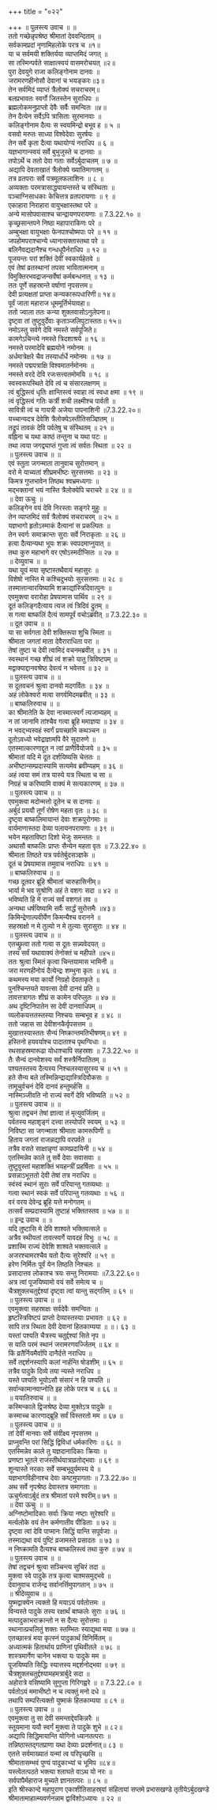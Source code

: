 +++
title = "०२२"

+++
॥ पुलस्त्य उवाच ॥ ॥  
ततो गच्छेन्नृपश्रेष्ठ श्रीमातां देववन्दिताम् ॥  
सर्वकामप्रदां नृणामिहलोके परत्र च ॥१॥  
या च सर्वमयी शक्तिर्यया व्याप्तमिदं जगत् ॥  
सा तस्मिन्पर्वते साक्षात्स्वयं वासमरोचयत् ॥२॥  
पुरा देवयुगे राजा कलिङ्गोनाम दानवः ॥  
जरामरणहीनोसौ देवानां च भयङ्करः॥३॥  
तेन सर्वमिदं व्याप्तं त्रैलोक्यं सचराचरम्॥  
बलप्रभावतः स्वर्गो जितस्तेन सुराधिपः ॥  
ब्रह्मलोकमनुप्राप्तो देवैः सर्वैः समन्वितः ॥४॥  
तेन दैत्येन सर्वेऽपि त्रासिताः सुरमानवाः ॥  
कलिङ्गोनाम दैत्यः स स्वयमिन्द्रो बभूव ह ॥ ५ ॥  
वसवो मरुतः साध्या विश्वेदेवाः सुरर्षयः ॥  
तेन सर्वे कृता दैत्या यथायोग्यं नराधिप ॥ ६ ॥  
यज्ञभागान्स्वयं सर्वे बुभुजुस्ते च दानवाः ॥  
तपोऽर्थे च ततो देवा गताः सर्वेऽर्बुदाचलम् ॥ ७ ॥  
अद्यापि देवताखातं त्रैलोक्ये ख्यातिमागतम् ॥  
तत्र व्रतपराः सर्वे पत्रमूलफलाशिनः ॥ ८ ॥  
अव्यक्ताः परमत्रासाद्ध्यायन्तस्ते च संस्थिताः ॥  
पञ्चाग्निसाधकाः केचित्तत्र व्रतपरायणाः ॥ ९ ॥  
एकाहारा निराहारा वायुभक्षास्तथा परे ॥  
अन्ये मासोपवासाश्च चान्द्रायणपरायणाः ॥ 7.3.22.१० ॥  
कृच्छ्रसान्तपने निष्ठा महापाराकिणः परे ॥  
अम्बुभक्षा वायुभक्षाः फेनपाश्चोष्मपाः परे ॥ ११ ॥  
जपहोमपराश्चान्ये ध्यानासक्तास्तथा परे ॥  
बलिनैवद्यदानैश्च गन्धधूपैर्नराधिप ॥ १२ ॥  
पूजयन्तः परां शक्तिं देवीं स्वकार्यहेतवे ॥  
एवं तेषां व्रतस्थानां तपसा भावितात्मनाम् ॥  
विमुक्तिरभवद्राजन्सर्वेषां कर्मबन्धनात् ॥ १३ ॥  
ततः पूर्णे सहस्रान्ते वर्षाणां नृपसत्तम॥  
देवी प्रत्यक्षतां प्राप्ता कन्यकारूपधारिणी॥ १४॥  
पूर्वं जाता महाराज धूममूर्तिर्भयावहा॥  
ततो ज्वाला ततः कन्या शुक्लवासोऽनुलेपना॥  
दृष्ट्वा तां तुष्टुवुर्देवाः कृताञ्जलिपुटास्ततः॥ १५॥  
नमोऽस्तु सर्वगे देवि नमस्ते सर्वपूजिते॥  
कामगेऽचिन्त्ये नमस्ते त्रिदशाश्रये ॥ १६ ॥  
नमस्ते परमादेवि ब्रह्मयोने नमोनमः ॥  
अर्धमात्रेक्षरे चैव तस्यार्धार्धे नमोनमः ॥ १७ ॥  
नमस्ते पद्मपत्राक्षि विश्वमातर्नमोनमः ॥  
नमस्ते वरदे देवि रजःसत्त्वतमोमयि ॥ १८ ॥  
स्वस्वरूपस्थिते देवि त्वं च संसारलक्षणम् ॥  
त्वं बुद्धिस्त्वं धृतिः क्षान्तिस्त्वं स्वाहा त्वं स्वधा क्षमा ॥ १९ ॥  
त्वं वृद्धिस्त्वं गतिः कर्त्री शची लक्ष्मीश्च पार्वती ॥  
सावित्री त्वं च गायत्री अजेया पापनाशिनी ॥7.3.22.२०॥  
यच्चान्यदत्र देवेशि त्रैलोक्येऽस्तीतिसञ्ज्ञितम् ॥  
तद्रूपं तावकं देवि पर्वतेषु च संस्थितम् ॥ २१ ॥  
वह्निना च यथा काष्ठं तन्तुना च यथा पटः ॥  
तथा त्वया जगद्व्याप्तं गुप्ता त्वं सर्वतः स्थिता ॥ २२ ॥  
॥ पुलस्त्य उवाच ॥ ॥  
एवं स्तुता जगन्माता तानुवाच सुरोत्तमान् ॥  
वरो मे याच्यतां शीघ्रमभीष्टः सुरसत्तमाः ॥ २३ ॥  
किमत्र गुप्तभावेन तिष्ठथ श्वभ्रमध्यगाः ॥  
मद्भक्तानां भयं नास्ति त्रैलोक्येपि चराचरे ॥ २४ ॥ ॥  
॥ देवा ऊचुः ॥  
कलिङ्गेन वयं देवि निरस्ताः सङ्गरे मुहुः ॥  
तेन व्याप्तमिदं सर्वं त्रैलोक्यं सचराचरम् ॥ २५ ॥  
यज्ञभागो हृतोऽस्माकं दैत्यानां स प्रकल्पितः ॥  
तेन स्वर्गः समाक्रान्तः सुराः सर्वे निराकृताः ॥ २६ ॥  
हत्वा दैत्यान्यथा भूयः शक्रः स्वपदमाप्नुयात् ॥  
तथा कुरु महाभागे वर एषोऽस्मदीप्सितः ॥ २७ ॥  
॥ देव्युवाच ॥ ॥  
यथा यूयं मया सृष्टास्तथैवायं महासुरः ॥  
विशेषो नास्ति मे कश्चिदुभयोः सुरसत्तमाः ॥ २८ ॥  
तस्मात्तान्वारयिष्यामि शक्राद्यांस्त्रिदिवात्पुनः ॥  
एवमुक्त्वा वरारोहा प्रेषयामास पार्थिव ॥ २९ ॥  
दूतं कलिङ्गदैत्याय त्यज त्वं त्रिदिवं द्रुतम् ॥  
स गत्वा बाष्कलिं दैत्यं सामपूर्वं वचोऽब्रवीत् ॥ 7.3.22.३० ॥  
॥ दूत उवाच ॥ ॥  
या सा सर्वगता देवी शक्तिरूपा शुचि स्मिता ॥  
श्रीमाता जगतां माता देवैराराधिता परा ॥  
तेषां तुष्टा च देवी त्वामिदं वचनमब्रवीत् ॥ ३१ ॥  
स्वस्थानं गच्छ शीघ्रं त्वं शक्रो यातु त्रिविष्टपम् ॥  
मद्वाक्याद्दानवश्रेष्ठ देवत्वं न भवेत्तव ॥ ३२ ॥  
॥ पुलस्त्य उवाच ॥ ॥  
स दूतवचनं श्रुत्वा दानवो मदगर्वितः ॥ ३४ ॥  
अहं लोकेश्वरो मत्वा सगर्वमिदमब्रवीत् ॥ ३३ ॥  
॥ बाष्कलिरुवाच ॥ ॥  
का श्रीमातेति के देवा नास्मात्स्वर्गं त्यजाम्यहम् ॥  
न तां जानामि तांश्चैव गत्वा ब्रूहि ममाज्ञया ॥ ३४ ॥  
न भवद्भ्यस्वहं स्वर्गं प्रयच्छामि कथञ्चन ॥  
दूतोऽवध्यो भवेद्राज्ञामपि वैरे सुदारुणे ॥  
एतस्मात्कारणाद्दूत न त्वां प्राणैर्वियोजये ॥ ३५ ॥  
श्रीमातां यदि मे दूत दर्शयिष्यसि चेत्ततः ॥  
अभीष्टान्सम्प्रदास्यामि सत्यमेव ब्रवीम्यहम् ॥ ३६ ॥  
अहं त्वया समं तत्र यास्ये यत्र स्थिता च सा ॥  
निग्रहं च करिष्यामि वाक्यं मे सत्यकारणम् ॥ ३७ ॥  
॥ पुलस्त्य उवाच ॥ ॥  
एवमुक्त्वा मदोन्मत्तो दूतेन च स दानवः ॥  
अर्बुदं प्रययौ तूर्णं रोषेण महता वृतः ॥ ३८ ॥  
दृष्ट्वा बाष्कलिमायान्तं देवाः शक्रपुरोगमाः ॥  
वार्यमाणास्तदा देव्या पलायनपरायणाः ॥ ३९ ॥  
भयेन महताविष्टा दिशो भेजुः समन्ततः ॥  
अथासौ बाष्कलिः प्राप्तः सैन्येन महता वृतः ॥ 7.3.22.४० ॥  
श्रीमाता तिष्ठते यत्र पर्वतेर्बुदसञ्ज्ञके ॥  
दूतं च प्रेषयामास तमुवाच नराधिपः ॥ ४१ ॥  
॥ बाष्कलिरुवाच ॥ ॥  
गच्छ दूतवर ब्रूहि श्रीमातां चारुहासिनीम्॥  
भार्या मे भव सुश्रोणि अहं ते वशगः सदा ॥ ४२ ॥  
भविष्यति हि मे राज्यं सर्वं वशगतं तव ॥  
अन्यथा धर्षयिष्यामि सर्वैः सार्द्धं सुरोत्तमैः ॥४३॥  
किमिन्द्रेणाल्पवीर्येण किमन्यैश्च वरानने ॥  
सहस्राक्षो न मे तुल्यो न मे तुल्याः सुरासुराः ॥ ४४ ॥  
॥ पुलस्त्य उवाच ॥ ॥  
एतच्छ्रुत्वा ततो गत्वा स दूतः सन्न्यवेदयत् ॥  
तस्य सर्वं यथावाक्यं तेनोक्तं च महीपते ॥४५॥  
ततः श्रुत्वा स्मितं कृत्वा चिन्तयामास भामिनी ॥  
जरा मरणहीनोयं दैत्येन्द्रः शम्भुना कृतः ॥ ४६ ॥  
कथमस्य मया कार्यो निग्रहो देवताकृते ॥  
पुनश्चिन्तयते यावत्सा देवी दानवं प्रति ॥  
तावत्तत्रागतः शीघ्रं स कामेन परिप्लुतः ॥ ४७ ॥  
अथ दृष्टिनिपातेन सा देवी दानवाधिपम् ॥  
व्यलोकयत्ततस्तस्या निश्चयः सम्बभूव ह ॥ ४८ ॥  
ततो जहास सा देवीशनकैर्वृपसत्तम ॥  
मुखात्तस्यास्ततः सैन्यं निष्क्रान्तमतिभीषणम्॥ ४९ ॥  
हस्तिनो हयवर्याश्च पादाताश्च पृथग्विधाः ॥  
रथसाहस्रमारूढा योधाश्चापि सहस्रशः ॥ 7.3.22.५० ॥  
तैः सैन्यं दानवेशस्य सर्वं शस्त्रैर्निपातितम् ॥  
पश्यतस्तस्य दैत्यस्य निश्चलस्यासुरस्य च ॥ ५१ ॥  
हते सैन्य बले तस्मिन्निन्द्राद्यास्त्रिदिवौकसः ॥  
तामूचुर्वचनं देवि दानवं हन्तुमर्हसि ॥  
नास्मिञ्जीवति नो राज्यं स्वर्गे देवि भविष्यति ॥ ५२ ॥  
॥ पुलस्त्य उवाच ॥ ॥  
श्रुत्वा तद्वचनं तेषां ज्ञात्वा तं मृत्युवर्जितम् ॥  
पर्वतस्य महाशृङ्गं दत्त्वा तस्योपरि स्वयम् ॥ ५३ ॥  
निविष्टा सा जगन्माता श्रीमाता कामरूपिणी ॥  
हिताय जगतां राजन्नद्यापि वरपर्वते ॥  
तत्रैव वसते साक्षान्नृणां कामप्रदायिनी ॥ ५४ ॥  
एतस्मिन्नेव काले तु सर्वे देवाः सवासवाः ॥  
तुष्टुवुस्तां महाशक्तिं भयहन्त्रीं प्रहर्षिताः ॥ ५५ ॥  
प्रसन्नाऽभूत्ततो देवी तेषां तत्र नराधिप ॥  
स्वंस्वं स्थानं सुराः सर्वे परियान्तु गतव्यथाः ॥  
गत्वा स्थानं स्वकं सर्वे परिपान्तु गतव्यथाः ॥ ५६ ॥  
वरं वरय देवेन्द्र ब्रूहि यत्ते मनोगतम् ॥  
तत्सर्वं सम्प्रदास्यामि तुष्टाहं भक्तितस्तव ॥ ५७ ॥ ॥  
॥ इन्द्र उवाच ॥ ॥  
यदि तुष्टासि मे देवि शाश्वते भक्तिवत्सले ॥  
अत्रैव स्थीयतां तावत्स्वर्गे यावदहं विभुः ॥ ५८ ॥  
प्रशास्मि राज्यं देवेशि शाश्वते भक्तवत्सले ॥  
अजरश्चामरश्चैव यतो दैत्यः सुरेश्वरि ॥ ५९ ॥  
हरेण निर्मितः पूर्वं येन तिष्ठति निश्चलः ॥  
प्रसादात्तव लोकाश्च त्रयः सन्तु निरामयाः ॥7.3.22.६०॥  
अत्र त्वां पूजयिष्यामो वयं सर्वे समेत्य च ॥  
चैत्रशुक्लचतुर्द्दश्यां दृष्ट्वा त्वां यान्तु सद्गतिम् ॥ ६१ ॥  
॥ पुलस्त्य उवाच ॥ ॥  
एवमुक्त्वा सहस्राक्षः सर्वदेवैः समन्वितः ॥  
हृष्टस्त्रिविष्टपं प्राप्तो देव्यास्तस्याः प्रभावतः ॥ ६२ ॥  
सापि तत्र स्थिता देवी देवानां हितकाम्यया ॥ ॥। ६३ ॥  
यस्तां पश्यति चैत्रस्य चतुर्द्दश्यां सिते नृप ॥  
स याति परमं स्थानं जरामरणवर्ज्जितम् ॥ ६४ ॥  
किं व्रतैर्नियमैर्वापि दानैर्दत्ते नराधिप ॥  
सर्वे तद्दर्शनस्यापि कलां नार्हन्ति षोडशीम् ॥ ६५ ॥  
तत्रैव पादुके दिव्ये तया न्यस्ते नराधिप ॥  
यस्ते पश्यति भूयोऽसौ संसारं न हि पश्यति ॥  
सर्वान्कामानवाप्नोति इह लोके परत्र च ॥ ६६ ॥  
॥ ययातिरुवाच ॥ ॥  
कस्मिन्काले द्विजश्रेष्ठ देव्या मुक्तेऽत्र पादुके ॥  
कस्माच्च कारणाद्ब्रूहि सर्वं विस्तरतो मम ॥ ६७ ॥  
॥ पुलस्त्य उवाच ॥ ॥  
तां देवीं मानवाः सर्वे संवीक्ष्य नृपसत्तम ॥  
प्राप्नुवन्ति परां सिद्धिं द्विविधां धर्मकारिणः ॥ ६८ ॥  
एतस्मिन्नेव काले तु यज्ञदानादिकाः क्रियाः ॥  
प्रणष्टा भूतले राजंस्तीर्थयात्राव्रतोद्भवाः ॥ ६९ ॥  
शून्यास्ते नरकाः सर्वे सम्बभूवुर्यमस्य ये ॥  
यज्ञभागविहीनाश्च देवाः कष्टमुपागताः ॥ 7.3.22.७० ॥  
अथ सर्वे नृपश्रेष्ठ देवास्तत्र समागताः ॥  
ऊचुर्गत्वाऽर्बुदं तत्र श्रीमातां परमे श्वरीम्॥ ७१ ॥  
॥ देवा ऊचुः ॥ ॥  
अग्निष्टोमादिकाः सर्वाः क्रिया नष्टाः सुरेश्वरि ॥  
मर्त्यलोके वयं तेन कर्मणातीव पीडिताः ॥ ७२ ॥  
दृष्ट्वा त्वां देवि पाप्मानः सिद्धिं यान्ति सपूर्वजाः ॥  
तस्माद्यथा वयं पुष्टिं व्रजामस्ते प्रसादतः ॥ ७३ ॥  
न निष्क्रामति दैत्यश्च बाष्कलिस्त्वं तथा कुरु ॥ ७४ ॥  
॥ पुलस्त्य उवाच ॥ ॥  
तेषां तद्वचनं श्रुत्वा सञ्चिन्त्य सुचिरं तदा ॥  
मुक्त्वा स्वे पादुके तत्र कृत्वा चाश्मसमुद्भवे ॥  
देवानुवाच राजेन्द्र सर्वानर्त्तिमुपागतान् ॥ ७५ ॥  
॥ श्रीदेव्युवाच ॥ ॥  
युष्मद्वाक्येन त्यक्तो हि मयाऽयं पर्वतोत्तमः ॥  
विन्यस्ते पादुके तस्य रक्षार्थं बाष्कलेः सुराः ॥ ७६ ॥  
मत्पादुकाभराक्रान्तो न स दैत्यः सुरोत्तमाः ॥  
स्थानात्प्रचलितुं शक्तः स्तम्भितः स्याद्यथा मया ॥ ७७ ॥  
एतच्छास्त्रं मया कृत्स्नं पादुकार्थं विनिर्मितम् ॥  
अध्यात्मकं हितार्थाय प्राणिनां पृथिवीतले ॥ ७८ ॥  
शास्त्रमार्गेण चानेन भक्त्या यः पादुके मम ॥  
पूजयिष्यति सिद्धिः स्यात्तस्य मद्दर्शनोद्भवा ॥ ७९ ॥  
चैत्रशुक्लचतुर्द्दश्यामहमत्रार्बुदे सदा ॥  
अहोरात्रे वसिष्यामि सुगुप्ता गिरिगह्वरे ॥ ॥ 7.3.22.८० ॥  
पर्वतोऽयं ममाभीष्टो न च त्यक्तुं मनो दधे ॥  
तथापि सम्परित्यक्तो युष्माकं हितकाम्यया ॥ ८१ ॥  
॥ पुलस्त्य उवाच ॥ ॥  
एवमुक्त्वा तु सा देवी समन्ताद्देवकिन्नरैः ॥  
स्तूयमाना ययौ स्वर्गं मुक्त्वा ते पादुके शुभे ॥ ८२॥  
अद्यापि सिद्धिमायान्ति योगिनो ध्यानतत्पराः ॥  
तन्निष्ठास्तद्गतप्राणा यथा देव्याः प्रदर्शनात्॥ ८३ ॥  
एतत्ते सर्वमाख्यातं यन्मां त्व परिपृच्छसि ॥  
श्रीमातासम्भवं पुण्यं पादुकाभ्यां च भूमिप ॥८४॥  
यस्त्वेतत्पठते भक्त्या श्लाघते वाऽथ यो नरः ॥  
सर्वपापैर्महाराज मुच्यते ज्ञानतत्परः ॥ ८५ ॥  
इति श्रीस्कान्दे महापुराण एकाशीतिसाहस्र्यां संहितायां सप्तमे प्रभासखण्डे तृतीयेऽर्बुदखण्डे श्रीमातामाहात्म्यवर्णनन्नाम द्वाविंशोऽध्यायः ॥ २२ ॥